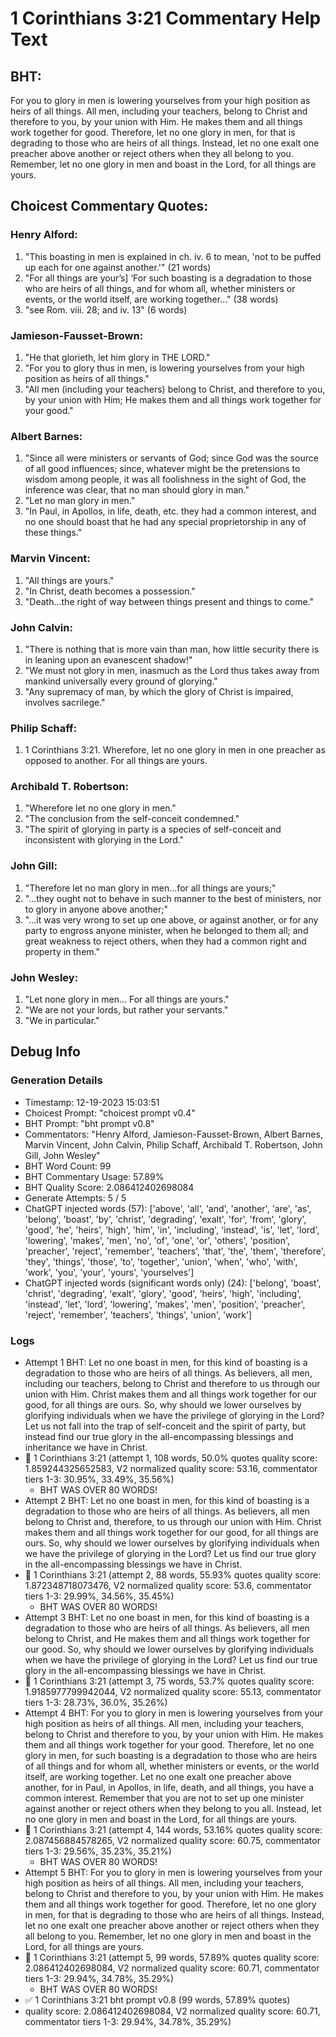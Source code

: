 # 1 Corinthians 3:21 Commentary Help Text

## BHT:
For you to glory in men is lowering yourselves from your high position as heirs of all things. All men, including your teachers, belong to Christ and therefore to you, by your union with Him. He makes them and all things work together for good. Therefore, let no one glory in men, for that is degrading to those who are heirs of all things. Instead, let no one exalt one preacher above another or reject others when they all belong to you. Remember, let no one glory in men and boast in the Lord, for all things are yours.

## Choicest Commentary Quotes:
### Henry Alford:
1. "This boasting in men is explained in ch. iv. 6 to mean, 'not to be puffed up each for one against another.'" (21 words)
2. "For all things are your’s] ‘For such boasting is a degradation to those who are heirs of all things, and for whom all, whether ministers or events, or the world itself, are working together..." (38 words)
3. "see Rom. viii. 28; and iv. 13" (6 words)

### Jamieson-Fausset-Brown:
1. "He that glorieth, let him glory in THE LORD."
2. "For you to glory thus in men, is lowering yourselves from your high position as heirs of all things."
3. "All men (including your teachers) belong to Christ, and therefore to you, by your union with Him; He makes them and all things work together for your good."

### Albert Barnes:
1. "Since all were ministers or servants of God; since God was the source of all good influences; since, whatever might be the pretensions to wisdom among people, it was all foolishness in the sight of God, the inference was clear, that no man should glory in man."
2. "Let no man glory in men."
3. "In Paul, in Apollos, in life, death, etc. they had a common interest, and no one should boast that he had any special proprietorship in any of these things."

### Marvin Vincent:
1. "All things are yours."
2. "In Christ, death becomes a possession."
3. "Death...the right of way between things present and things to come."

### John Calvin:
1. "There is nothing that is more vain than man, how little security there is in leaning upon an evanescent shadow!"
2. "We must not glory in men, inasmuch as the Lord thus takes away from mankind universally every ground of glorying."
3. "Any supremacy of man, by which the glory of Christ is impaired, involves sacrilege."

### Philip Schaff:
1. 1 Corinthians 3:21. Wherefore, let no one glory in men in one preacher as opposed to another. For all things are yours.
	


### Archibald T. Robertson:
1. "Wherefore let no one glory in men." 
2. "The conclusion from the self-conceit condemned."
3. "The spirit of glorying in party is a species of self-conceit and inconsistent with glorying in the Lord."

### John Gill:
1. "Therefore let no man glory in men...for all things are yours;"
2. "...they ought not to behave in such manner to the best of ministers, nor to glory in anyone above another;"
3. "...it was very wrong to set up one above, or against another, or for any party to engross anyone minister, when he belonged to them all; and great weakness to reject others, when they had a common right and property in them."

### John Wesley:
1. "Let none glory in men... For all things are yours." 
2. "We are not your lords, but rather your servants." 
3. "We in particular."


## Debug Info
### Generation Details
- Timestamp: 12-19-2023 15:03:51
- Choicest Prompt: "choicest prompt v0.4"
- BHT Prompt: "bht prompt v0.8"
- Commentators: "Henry Alford, Jamieson-Fausset-Brown, Albert Barnes, Marvin Vincent, John Calvin, Philip Schaff, Archibald T. Robertson, John Gill, John Wesley"
- BHT Word Count: 99
- BHT Commentary Usage: 57.89%
- BHT Quality Score: 2.086412402698084
- Generate Attempts: 5 / 5
- ChatGPT injected words (57):
	['above', 'all', 'and', 'another', 'are', 'as', 'belong', 'boast', 'by', 'christ', 'degrading', 'exalt', 'for', 'from', 'glory', 'good', 'he', 'heirs', 'high', 'him', 'in', 'including', 'instead', 'is', 'let', 'lord', 'lowering', 'makes', 'men', 'no', 'of', 'one', 'or', 'others', 'position', 'preacher', 'reject', 'remember', 'teachers', 'that', 'the', 'them', 'therefore', 'they', 'things', 'those', 'to', 'together', 'union', 'when', 'who', 'with', 'work', 'you', 'your', 'yours', 'yourselves']
- ChatGPT injected words (significant words only) (24):
	['belong', 'boast', 'christ', 'degrading', 'exalt', 'glory', 'good', 'heirs', 'high', 'including', 'instead', 'let', 'lord', 'lowering', 'makes', 'men', 'position', 'preacher', 'reject', 'remember', 'teachers', 'things', 'union', 'work']

### Logs
- Attempt 1 BHT: Let no one boast in men, for this kind of boasting is a degradation to those who are heirs of all things. As believers, all men, including our teachers, belong to Christ and therefore to us through our union with Him. Christ makes them and all things work together for our good, for all things are ours. So, why should we lower ourselves by glorifying individuals when we have the privilege of glorying in the Lord? Let us not fall into the trap of self-conceit and the spirit of party, but instead find our true glory in the all-encompassing blessings and inheritance we have in Christ.
- 🔄 1 Corinthians 3:21 (attempt 1, 108 words, 50.0% quotes quality score: 1.859244325652583, V2 normalized quality score: 53.16, commentator tiers 1-3: 30.95%, 33.49%, 35.56%) 
	- BHT WAS OVER 80 WORDS!
- Attempt 2 BHT: Let no one boast in men, for this kind of boasting is a degradation to those who are heirs of all things. As believers, all men belong to Christ and, therefore, to us through our union with Him. Christ makes them and all things work together for our good, for all things are ours. So, why should we lower ourselves by glorifying individuals when we have the privilege of glorying in the Lord? Let us find our true glory in the all-encompassing blessings we have in Christ.
- 🔄 1 Corinthians 3:21 (attempt 2, 88 words, 55.93% quotes quality score: 1.872348718073476, V2 normalized quality score: 53.6, commentator tiers 1-3: 29.99%, 34.56%, 35.45%) 
	- BHT WAS OVER 80 WORDS!
- Attempt 3 BHT: Let no one boast in men, for this kind of boasting is a degradation to those who are heirs of all things. As believers, all men belong to Christ, and He makes them and all things work together for our good. So, why should we lower ourselves by glorifying individuals when we have the privilege of glorying in the Lord? Let us find our true glory in the all-encompassing blessings we have in Christ.
- 🔄 1 Corinthians 3:21 (attempt 3, 75 words, 53.7% quotes quality score: 1.9185977799942044, V2 normalized quality score: 55.13, commentator tiers 1-3: 28.73%, 36.0%, 35.26%)
- Attempt 4 BHT: For you to glory in men is lowering yourselves from your high position as heirs of all things. All men, including your teachers, belong to Christ and therefore to you, by your union with Him. He makes them and all things work together for your good. Therefore, let no one glory in men, for such boasting is a degradation to those who are heirs of all things and for whom all, whether ministers or events, or the world itself, are working together. Let no one exalt one preacher above another, for in Paul, in Apollos, in life, death, and all things, you have a common interest. Remember that you are not to set up one minister against another or reject others when they belong to you all. Instead, let no one glory in men and boast in the Lord, for all things are yours.
- 🔄 1 Corinthians 3:21 (attempt 4, 144 words, 53.16% quotes quality score: 2.087456884578265, V2 normalized quality score: 60.75, commentator tiers 1-3: 29.56%, 35.23%, 35.21%) 
	- BHT WAS OVER 80 WORDS!
- Attempt 5 BHT: For you to glory in men is lowering yourselves from your high position as heirs of all things. All men, including your teachers, belong to Christ and therefore to you, by your union with Him. He makes them and all things work together for good. Therefore, let no one glory in men, for that is degrading to those who are heirs of all things. Instead, let no one exalt one preacher above another or reject others when they all belong to you. Remember, let no one glory in men and boast in the Lord, for all things are yours.
- 🔄 1 Corinthians 3:21 (attempt 5, 99 words, 57.89% quotes quality score: 2.086412402698084, V2 normalized quality score: 60.71, commentator tiers 1-3: 29.94%, 34.78%, 35.29%) 
	- BHT WAS OVER 80 WORDS!
- ✅ 1 Corinthians 3:21 bht prompt v0.8 (99 words, 57.89% quotes)
- quality score: 2.086412402698084, V2 normalized quality score: 60.71, commentator tiers 1-3: 29.94%, 34.78%, 35.29%)